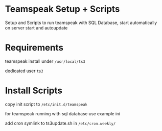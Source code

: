 # Teamspeak Setup + Scripts
Setup and Scripts to run teamspeak with SQL Database, start automatically on server start and autoupdate

# Requirements
teamspeak install under `/usr/local/ts3`

dedicated user `ts3`

# Install Scripts

copy init script to `/etc/init.d/teamspeak`

for teamspeak running with sql database use example ini

add cron symlink to ts3update.sh in `/etc/cron.weekly/`
